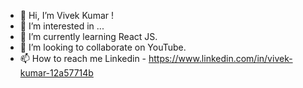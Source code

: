 - 👋 Hi, I’m Vivek Kumar !
- 👀 I’m interested in ...
- 🌱 I’m currently learning React JS.
- 💞️ I’m looking to collaborate on YouTube.
- 📫 How to reach me Linkedin - https://www.linkedin.com/in/vivek-kumar-12a57714b

<!---
iamVivekOfficial/iamVivekOfficial is a ✨ special ✨ repository because its `README.md` (this file) appears on your GitHub profile.
You can click the Preview link to take a look at your changes.
--->
